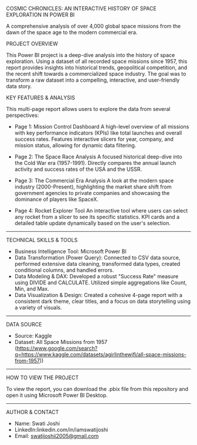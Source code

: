 
COSMIC CHRONICLES: AN INTERACTIVE HISTORY OF SPACE EXPLORATION IN POWER BI

A comprehensive analysis of over 4,000 global space missions from the dawn of the space age to the modern commercial era.


PROJECT OVERVIEW

This Power BI project is a deep-dive analysis into the history of space exploration. Using a dataset of all recorded space missions since 1957, this report provides insights into historical trends, geopolitical competition, and the recent shift towards a commercialized space industry. The goal was to transform a raw dataset into a compelling, interactive, and user-friendly data story.

KEY FEATURES & ANALYSIS

This multi-page report allows users to explore the data from several perspectives:

  - Page 1: Mission Control Dashboard
    A high-level overview of all missions with key performance indicators (KPIs) like total launches and overall success rates. Features interactive slicers for year, company, and mission status, allowing for dynamic data filtering.

  - Page 2: The Space Race Analysis
    A focused historical deep-dive into the Cold War era (1957-1991). Directly compares the annual launch activity and success rates of the USA and the USSR.

  - Page 3: The Commercial Era Analysis
    A look at the modern space industry (2000-Present), highlighting the market share shift from government agencies to private companies and showcasing the dominance of players like SpaceX.

  - Page 4: Rocket Explorer Tool
    An interactive tool where users can select any rocket from a slicer to see its specific statistics. KPI cards and a detailed table update dynamically based on the user's selection.

-----

TECHNICAL SKILLS & TOOLS

  - Business Intelligence Tool: Microsoft Power BI
  - Data Transformation (Power Query): Connected to CSV data source, performed extensive data cleaning, transformed data types, created conditional columns, and handled errors.
  - Data Modeling & DAX: Developed a robust "Success Rate" measure using DIVIDE and CALCULATE. Utilized simple aggregations like Count, Min, and Max.
  - Data Visualization & Design: Created a cohesive 4-page report with a consistent dark theme, clear titles, and a focus on data storytelling using a variety of visuals.

-----

DATA SOURCE

  - Source: Kaggle
  - Dataset: All Space Missions from 1957 (https://www.google.com/search?q=https://www.kaggle.com/datasets/agirlinthewifi/all-space-missions-from-1957))

-----

HOW TO VIEW THE PROJECT

To view the report, you can download the .pbix file from this repository and open it using Microsoft Power BI Desktop.

-----

AUTHOR & CONTACT

  - Name: Swati Joshi
  - LinkedIn:linkedin.com/in/iamswatijoshi
  - Email: swatijoshii2005@gmail.com
